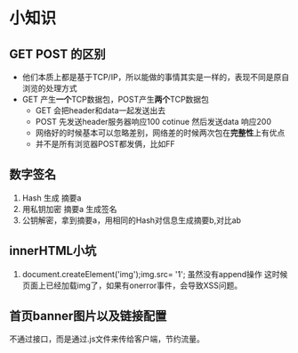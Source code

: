 # 小知识

## GET POST 的区别
+ 他们本质上都是基于TCP/IP，所以能做的事情其实是一样的，表现不同是原自浏览的处理方式
+ GET 产生**一个**TCP数据包，POST产生**两个**TCP数据包
  * GET 会把header和data一起发送出去
  * POST 先发送header服务器响应100 cotinue 然后发送data 响应200
  * 网络好的时候基本可以忽略差别，网络差的时候两次包在**完整性**上有优点
  * 并不是所有浏览器POST都发俩，比如FF

## 数字签名
1. Hash 生成 摘要a  
2. 用私钥加密 摘要a 生成签名  
3. 公钥解密，拿到摘要a，用相同的Hash对信息生成摘要b,对比ab

## innerHTML小坑  
1. document.createElement('img');img.src= '1'; 虽然没有append操作 这时候页面上已经加载img了，如果有onerror事件，会导致XSS问题。

## 首页banner图片以及链接配置
不通过接口，而是通过.js文件来传给客户端，节约流量。
